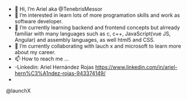 - 👋 Hi, I’m Ariel aka @TenebrisMessor
- 👀 I’m interested in learn lots of more programation skills and work as software developer.
- 🌱 I’m currently learning backend and frontend concepts but alrready familiar with many languages such as c, c++, JavaScript(vue JS, Angular) and assembly languages, as well html5 and CSS.
- 💞️ I’m currently collaborating with lauch x and microsoft to learn more about my career. 
- 📫 How to reach me ...
-   -Linkedin: Ariel Hernández Rojas https://www.linkedin.com/in/ariel-hern%C3%A1ndez-rojas-943374149/
-   
@launchX
<!---
TenebrisMessor/TenebrisMessor is a ✨ special ✨ repository because its `README.md` (this file) appears on your GitHub profile.
You can click the Preview link to take a look at your changes.
--->

